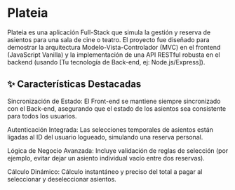 # Plateia
Plateia es una aplicación Full-Stack que simula la gestión y reserva de asientos para una sala de cine o teatro. El proyecto fue diseñado para demostrar la arquitectura Modelo-Vista-Controlador (MVC) en el frontend (JavaScript Vanilla) y la implementación de una API RESTful robusta en el backend (usando [Tu tecnología de Back-end, ej: Node.js/Express]).

## ✨ Características Destacadas
Sincronización de Estado: El Front-end se mantiene siempre sincronizado con el Back-end, asegurando que el estado de los asientos sea consistente para todos los usuarios.

Autenticación Integrada: Las selecciones temporales de asientos están ligadas al ID del usuario logueado, simulando una reserva personal.

Lógica de Negocio Avanzada: Incluye validación de reglas de selección (por ejemplo, evitar dejar un asiento individual vacío entre dos reservas).

Cálculo Dinámico: Cálculo instantáneo y preciso del total a pagar al seleccionar y deseleccionar asientos.
